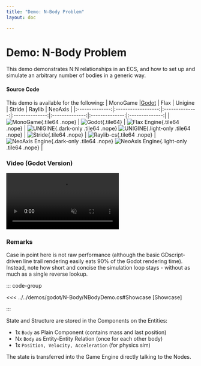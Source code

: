 ```yaml
---
title: "Demo: N-Body Problem"
layout: doc

---
```


# Demo: N-Body Problem
 
This demo demonstrates N:N relationships in an ECS, and how to set up and simulate an arbitrary number of bodies in a generic way.

#### Source Code
This demo is available for the following: 
| MonoGame |[Godot](https://github.com/outfox/fennecs/tree/main/demos/godot) | Flax | Unigine | Stride | Raylib | NeoAxis |
|:--------------:|:------------------:|:--------------:|:--------------:|:--------------:|:--------------:|:--------------:|
|![MonoGame](https://fennecs.tech/img/logo-monogame-80.png){.tile64 .nope} | ![Godot](https://fennecs.tech/img/logo-godot-80.png){.tile64} | ![Flax Engine](https://fennecs.tech/img/logo-flax-80.png){.tile64 .nope} | ![UNIGINE](https://fennecs.tech/img/logo-unigine-80-darkmode.png){.dark-only .tile64 .nope} ![UNIGINE](https://fennecs.tech/img/logo-unigine-80-lightmode.png){.light-only .tile64 .nope} | ![Stride](https://fennecs.tech/img/logo-stride-80.png){.tile64 .nope} |  ![Raylib-cs](https://fennecs.tech/img/logo-raylib-80.png){.tile64 .nope} | ![NeoAxis Engine](https://fennecs.tech/img/logo-neoaxis-80-darkmode.png){.dark-only .tile64 .nope} ![NeoAxis Engine](https://fennecs.tech/img/logo-neoaxis-80-lightmode.png){.light-only .tile64 .nope} | 

 
### Video (Godot Version)
<video controls autoplay muted loop>
<source src="https://fennecs.tech/video/fennecs-godot-nbody.mp4" type="video/mp4"/>
Your browser does not support the video tag.
</video>


### Remarks
Case in point here is not raw performance (although the basic GDscript-driven line trail rendering easily eats 90% of the Godot rendering time). Instead, note how short and concise the simulation loop stays - without as much as a single reverse lookup.

::: code-group

<<< ../../demos/godot/N-Body/NBodyDemo.cs#Showcase [Showcase]

:::


State and Structure are stored in the Components on the Entities:

- 1x `Body` as Plain Component (contains mass and last position)
- Nx `Body` as Entity-Entity Relation (once for each other body)
- 1x `Position, Velocity, Acceleration` (for physics sim)

The state is transferred into the Game Engine directly talking to the Nodes.

